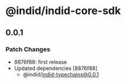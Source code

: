 # @indid/indid-core-sdk

## 0.0.1

### Patch Changes

- 8876f88: first release
- Updated dependencies [8876f88]
  - @indid/indid-typechains@0.0.1
